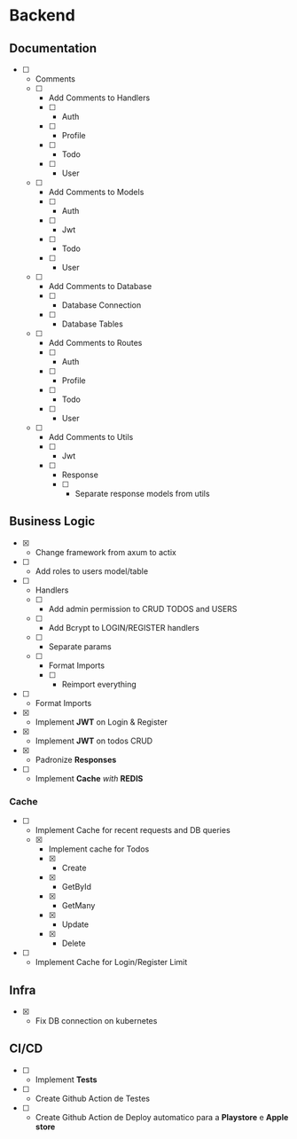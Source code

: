 # Backend

## Documentation

- [ ] - Comments
  - [ ] - Add Comments to Handlers
    - [ ] - Auth
    - [ ] - Profile
    - [ ] - Todo
    - [ ] - User
  - [ ] - Add Comments to Models
    - [ ] - Auth
    - [ ] - Jwt
    - [ ] - Todo
    - [ ] - User
  - [ ] - Add Comments to Database
    - [ ] - Database Connection
    - [ ] - Database Tables
  - [ ] - Add Comments to Routes
    - [ ] - Auth
    - [ ] - Profile
    - [ ] - Todo
    - [ ] - User
  - [ ] - Add Comments to Utils
    - [ ] - Jwt
    - [ ] - Response
      - [ ] - Separate response models from utils

## Business Logic

- [x] - Change framework from axum to actix
- [ ] - Add roles to users model/table
- [ ] - Handlers
  - [ ] - Add admin permission to CRUD TODOS and USERS
  - [ ] - Add Bcrypt to LOGIN/REGISTER handlers
  - [ ] - Separate params
  - [ ] - Format Imports
    - [ ] - Reimport everything
- [ ] - Format Imports
- [x] - Implement **JWT** on Login & Register
- [x] - Implement **JWT** on todos CRUD
- [x] - Padronize **Responses**
- [ ] - Implement **Cache** _with_ **REDIS**

### Cache

- [ ] - Implement Cache for recent requests and DB queries
  - [x] - Implement cache for Todos
    - [x] - Create
    - [x] - GetById
    - [x] - GetMany
    - [x] - Update
    - [x] - Delete
- [ ] - Implement Cache for Login/Register Limit

## Infra

- [x] - Fix DB connection on kubernetes

## CI/CD

- [ ] - Implement **Tests**
- [ ] - Create Github Action de Testes
- [ ] - Create Github Action de Deploy automatico para a **Playstore** e **Apple store**
